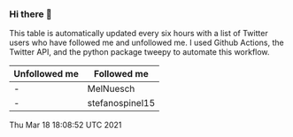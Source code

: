 ### Hi there 👋

This table is automatically updated every six hours with a list of Twitter users who have followed me and unfollowed me. I used Github Actions, the Twitter API, and the python package tweepy to automate this workflow.

| Unfollowed me |  Followed me |
| --- | --- |
|-|MelNuesch|
|-|stefanospinel15|
Thu Mar 18 18:08:52 UTC 2021
